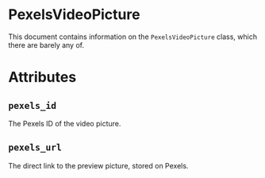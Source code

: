 # PexelsVideoPicture
This document contains information on the `PexelsVideoPicture` class, which there are barely any of.

# Attributes
## `pexels_id`
The Pexels ID of the video picture.

## `pexels_url`
The direct link to the preview picture, stored on Pexels.

